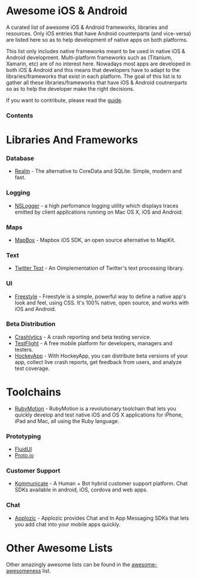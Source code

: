 # Awesome iOS & Android
A curated list of awesome iOS &amp; Android frameworks, libraries and resources. Only iOS entries that have Android counterparts (and vice-versa) are listed here so as to help development of native apps on both platforms.

This list only includes native frameworks meant to be used in native iOS & Android development. Multi-platform frameworks such as (Titanium, Xamarin, etc) are of no interest here. Nowadays most apps are developed in both iOS & Android and this means that developers have to adapt to the libraries/frameworks that exist in each platform. The goal of this list is to gather all these libraries/frameworks that have iOS & Android coutnerparts so as to help the developer make the right decisions.

If you want to contribute, please read the [guide](https://github.com/Navideck-fotis/awesome-ios-android/CONTRIBUTING.md).

### Contents

# Libraries And Frameworks

### Database
* [Realm](https://github.com/realm/realm-cocoa) - The alternative to CoreData and SQLite: Simple, modern and fast.


### Logging
* [NSLogger](https://github.com/fpillet/NSLogger) - a high perfomance logging utility which displays traces emitted by client applications running on Mac OS X, iOS and Android.

### Maps
* [MapBox](https://github.com/mapbox/mapbox-ios-sdk) - Mapbox iOS SDK, an open source alternative to MapKit.

### Text
* [Twitter Text](https://github.com/twitter/twitter-text) - An Oimplementation of Twitter's text processing library.

### UI
* [Freestyle](http://www.freestyle.org) - Freestyle is a simple, powerful way to define a native app's look and feel, using CSS. It's 100% native, open source, and works with iOS and Android.

### Beta Distribution
* [Crashlytics](https://www.crashlytics.com/) - A crash reporting and beta testing service.
* [TestFlight](https://testflightapp.com/) - A free mobile platform for developers, managers and testers.
* [HockeyApp](http://hockeyapp.net/) - With HockeyApp, you can distribute beta versions of your app, collect live crash reports, get feedback from users, and analyze test coverage.

# Toolchains
* [RubyMotion](http://www.rubymotion.com/) - RubyMotion is a revolutionary toolchain that lets you quickly develop and test native iOS and OS X applications for iPhone, iPad and Mac, all using the Ruby language.

### Prototyping
* [FluidUI](https://www.fluidui.com)
* [Proto.io](http://proto.io)

### Customer Support
* [Kommunicate](https://www.kommunicate.io) - A Human + Bot hybrid customer support platform. Chat SDKs available in android, iOS, cordova and web apps.

### Chat
* [Applozic](https://www.applozic.com) - Applozic provides Chat and In App Messaging SDKs that lets you add chat into your mobile apps quickly.

# Other Awesome Lists
Other amazingly awesome lists can be found in the [awesome-awesomeness](https://github.com/bayandin/awesome-awesomeness) list.

